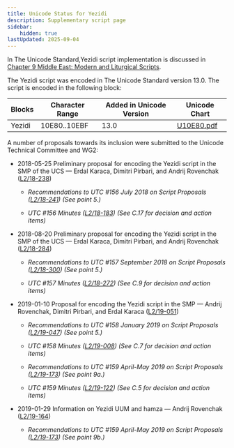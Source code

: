```yaml
---
title: Unicode Status for Yezidi
description: Supplementary script page
sidebar:
    hidden: true
lastUpdated: 2025-09-04
---
```


In The Unicode Standard,Yezidi script implementation is discussed in [Chapter 9 Middle East: Modern and Liturgical Scripts](http://www.unicode.org/versions/latest/ch09.pdf).

[comment]: # (end of intro)

[comment]: # (start of blocks)

The Yezidi script was encoded in The Unicode Standard version 13.0. The script is encoded in the following block:

| Blocks | Character Range | Added in Unicode Version | Unicode Chart |
| ------ | --------------- | ------------------------ | ------------- |
| Yezidi  | 10E80..10EBF | 13.0 | [U10E80.pdf](https://www.unicode.org/charts/PDF/U10E80.pdf) |

[comment]: # (end of blocks)

[comment]: # (start of chars)



[comment]: # (end of chars)

[comment]: # (start of rest)

A number of proposals towards its inclusion were submitted to the Unicode Technical Committee and WG2:

- 2018-05-25 Preliminary proposal for encoding the Yezidi script in the SMP of the UCS — Erdal Karaca, Dimitri Pirbari, and Andrij Rovenchak     ([L2/18-238](http://www.unicode.org/cgi-bin/GetMatchingDocs.pl?L2/18-238))

  - _Recommendations to UTC #156 July 2018 on Script Proposals ([L2/18-241](http://www.unicode.org/L2/L2018/18241-script-ad-hoc.pdf)) (See point 5.)_

  - _UTC #156 Minutes ([L2/18-183](http://www.unicode.org/L2/L2018/18183.htm)) (See C.17 for decision and action items)_

- 2018-08-20 Preliminary proposal for encoding the Yezidi script in the SMP of the UCS — Erdal Karaca, Dimitri Pirbari, and Andrij Rovenchak     ([L2/18-284](http://www.unicode.org/cgi-bin/GetMatchingDocs.pl?L2/18-284))

  - _Recommendations to UTC #157 September 2018 on Script Proposals ([L2/18-300](http://www.unicode.org/L2/L2018/18300-script-ad-hoc-rec.pdf)) (See point 5.)_

  - _UTC #157 Minutes ([L2/18-272](http://www.unicode.org/L2/L2018/18272.htm)) (See C.9 for decision and action items)_

- 2019-01-10 Proposal for encoding the Yezidi script in the SMP — Andrij Rovenchak, Dimitri Pirbari, and Erdal Karaca ([L2/19-051](http://www.unicode.org/cgi-bin/GetMatchingDocs.pl?L2/19-051))

  - _Recommendations to UTC #158 January 2019 on Script Proposals ([L2/19-047](https://www.unicode.org/L2/L2019/19047-script-adhoc-recs.pdf)) (See point 5.)_

  - _UTC #158 Minutes ([L2/19-008](https://www.unicode.org/L2/L2019/19008.htm)) (See C.7 for decision and action items)_

  - _Recommendations to UTC #159 April-May 2019 on Script Proposals ([L2/19-173](http://www.unicode.org/L2/L2019/19173-script-adhoc-recs.pdf)) (See point 9a.)_

  - _UTC #159 Minutes ([L2/19-122](http://www.unicode.org/L2/L2019/19122.htm)) (See C.5 for decision and action items)_

- 2019-01-29 Information on Yezidi UUM and hamza — Andrij Rovenchak ([L2/19-164](http://www.unicode.org/cgi-bin/GetMatchingDocs.pl?L2/19-164))

  - _Recommendations to UTC #159 April-May 2019 on Script Proposals ([L2/19-173](http://www.unicode.org/L2/L2019/19173-script-adhoc-recs.pdf)) (See point 9b.)_
